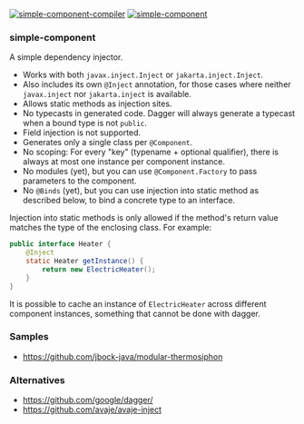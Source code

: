 [![simple-component-compiler](https://maven-badges.herokuapp.com/maven-central/io.github.jbock-java/simple-component-compiler/badge.svg?color=grey&subject=simple-component-compiler)](https://maven-badges.herokuapp.com/maven-central/io.github.jbock-java/simple-component-compiler)
[![simple-component](https://maven-badges.herokuapp.com/maven-central/io.github.jbock-java/simple-component/badge.svg?subject=simple-component)](https://maven-badges.herokuapp.com/maven-central/io.github.jbock-java/simple-component)

### simple-component

A simple dependency injector. 

* Works with both `javax.inject.Inject` or `jakarta.inject.Inject`.
* Also includes its own `@Inject` annotation, for those cases where neither `javax.inject` nor `jakarta.inject` is available.
* Allows static methods as injection sites.
* No typecasts in generated code. Dagger will always generate a typecast when a bound type is not `public`.
* Field injection is not supported.
* Generates only a single class per `@Component`.
* No scoping: For every "key" (typename + optional qualifier), there is always at most one instance per component instance.
* No modules (yet), but you can use `@Component.Factory` to pass parameters to the component.
* No `@Binds` (yet), but you can use injection into static method as described below, to bind a concrete type to an interface. 

Injection into static methods is only allowed if the method's return value matches the type of the enclosing class. For example:

```java
public interface Heater {
    @Inject
    static Heater getInstance() {
        return new ElectricHeater();
    }
}
```

It is possible to cache an instance of `ElectricHeater` across different component instances,
something that cannot be done with dagger.

### Samples

* https://github.com/jbock-java/modular-thermosiphon

### Alternatives

* https://github.com/google/dagger/
* https://github.com/avaje/avaje-inject
